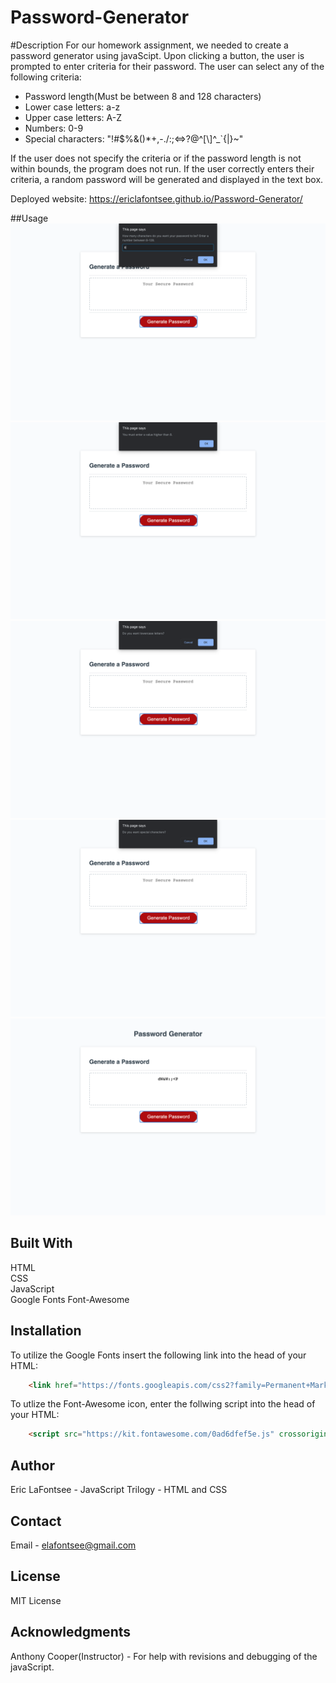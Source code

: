 # Password-Generator
#Description
For our homework assignment, we needed to create a password generator using javaScipt. Upon clicking a button, the user is prompted to enter criteria for their password. The user can select any of the following criteria:
- Password length(Must be between 8 and 128 characters)
- Lower case letters: a-z
- Upper case letters: A-Z
- Numbers: 0-9
- Special characters: "!#$%&\()*+,-./:;<=>?@^[\\]^_`{|}~"

If the user does not specify the criteria or if the password length is not within bounds, the program does not run.
If the user correctly enters their criteria, a random password will be generated and displayed in the text box.

Deployed website: https://ericlafontsee.github.io/Password-Generator/


##Usage
![image](images/image-1.png)
![image](images/image-2.png)
![image](images/image-4.png)
![image](images/image-6.png)
![image](images/image-8.png)


## Built With
HTML  
CSS  
JavaScript  
Google Fonts
Font-Awesome
## Installation
To utilize the Google Fonts insert the following link into the head of your HTML:
```html
    <link href="https://fonts.googleapis.com/css2?family=Permanent+Marker&display=swap" rel="stylesheet">
```

To utlize the Font-Awesome icon, enter the follwing script into the head of your HTML:

```html
    <script src="https://kit.fontawesome.com/0ad6dfef5e.js" crossorigin="anonymous"></script>
```

## Author
Eric LaFontsee - JavaScript
Trilogy - HTML and CSS

## Contact
Email - elafontsee@gmail.com

## License
MIT License

## Acknowledgments
Anthony Cooper(Instructor) - For help with revisions and debugging of the javaScript.